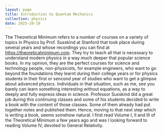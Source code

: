 ```yaml
---
layout: page
title: Introduction to Quantum Mechanics
collection: physics
date: 2025-10-19
---
```


The Theoretical Minimum refers to a number of courses on a variety of topics in Physics by Prof. Susskind at Stanford that took place during several years and whose recordings you can find at https://theoreticalminimum.com. They try to teach all that is necessary to understand modern physics in a way much deeper that popular science books. In my opinion, they are the perfect courses for science and technology people, non-physicists, for example engineers, who want to go beyond the foundations they learnt during their college years or for physics students in their first or sencond year of studies who want to get a glimpse about advanced physics. Individuals in that situation, such as me, see you barely can learn something interesting without equations, as a way to deeply and fully express ideas in science. Professor Susskind did a great job during this continuing classes and some of his students decided to write a book with the content of those classes. Some of them already had put together notes and published them. Hence, moving to that next step which is writing a book, seems somehow natural. I first read Volume I, II and III of the Theoretical Minimum a few years ago and was I looking forward to reading Volume IV, devoted to General Relativity.  

